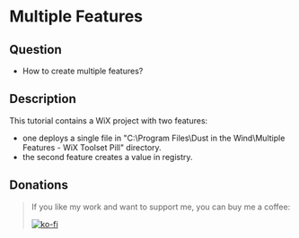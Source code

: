 # Multiple Features

## Question

- How to create multiple features?

## Description

This tutorial contains a WiX project with two features:

- one deploys a single file in "C:\Program Files\Dust in the Wind\Multiple Features - WiX Toolset Pill" directory.
- the second feature creates a value in registry.

## Donations

> If you like my work and want to support me, you can buy me a coffee:
>
> [![ko-fi](https://www.ko-fi.com/img/githubbutton_sm.svg)](https://ko-fi.com/Y8Y62EZ8H)


